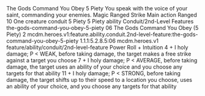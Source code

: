<ability>
  <name>The Gods Command You Obey</name>
  <cost>5 Piety</cost>
  <flavor>You speak with the voice of your saint, commanding your enemies.</flavor>
  <keywords>
    <keyword>Magic</keyword>
    <keyword>Ranged</keyword>
    <keyword>Strike</keyword>
  </keywords>
  <type>Main action</type>
  <distance>Ranged 10</distance>
  <target>One creature</target>
  <metadata>
    <class>conduit</class>
    <cost>5 Piety</cost>
    <cost_amount>5</cost_amount>
    <cost_resource>Piety</cost_resource>
    <feature_type>ability</feature_type>
    <file_dpath>Conduit/2nd-Level Features</file_dpath>
    <item_id>the-gods-command-you-obey-5-piety</item_id>
    <item_index>06</item_index>
    <item_name>The Gods Command You Obey (5 Piety)</item_name>
    <level>2</level>
    <scc>mcdm.heroes.v1:feature.ability.conduit.2nd-level-feature:the-gods-command-you-obey-5-piety</scc>
    <scdc>1.1.1:5.2.8.5:06</scdc>
    <source>mcdm.heroes.v1</source>
    <type>feature/ability/conduit/2nd-level-feature</type>
  </metadata>
  <effects>
    <effect type="roll">
      <roll>Power Roll + Intuition</roll>
      <t1>4 + I holy damage; P &lt; WEAK, before taking damage, the target makes a free strike against a target you choose</t1>
      <t2>7 + I holy damage; P &lt; AVERAGE, before taking damage, the target uses an ability of your choice and you choose any targets for that ability</t2>
      <t3>11 + I holy damage; P &lt; STRONG, before taking damage, the target shifts up to their speed to a location you choose, uses an ability of your choice, and you choose any targets for that ability</t3>
    </effect>
  </effects>
</ability>

